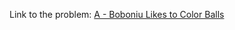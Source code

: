 Link to the problem: [A - Boboniu Likes to Color Balls](https://codeforces.com/contest/1395/problem/A)